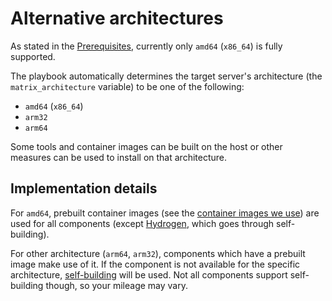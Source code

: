 <!--
SPDX-FileCopyrightText: 2024 MDAD Team and contributors

SPDX-License-Identifier: AGPL-3.0-or-later
-->

# Alternative architectures

As stated in the [Prerequisites](prerequisites.md), currently only `amd64` (`x86_64`) is fully supported.

The playbook automatically determines the target server's architecture (the `matrix_architecture` variable) to be one of the following:

- `amd64` (`x86_64`)
- `arm32`
- `arm64`

Some tools and container images can be built on the host or other measures can be used to install on that architecture.

## Implementation details

For `amd64`, prebuilt container images (see the [container images we use](container-images.md)) are used for all components (except [Hydrogen](configuring-playbook-client-hydrogen.md), which goes through self-building).

For other architecture (`arm64`, `arm32`), components which have a prebuilt image make use of it. If the component is not available for the specific architecture, [self-building](self-building.md) will be used. Not all components support self-building though, so your mileage may vary.
